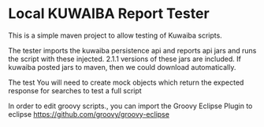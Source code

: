 # Local KUWAIBA Report Tester

This is a simple maven project to allow testing of Kuwaiba scripts.

The tester imports the kuwaiba persistence api and reports api jars and runs the script with these injected.
2.1.1 versions of these jars are included. 
If kuwaiba posted jars to maven, then we could download automatically.
 
The test 
You will need to create mock objects which return the expected response for searches to test a full script

In order to edit groovy scripts., you can import the Groovy Eclipse Plugin to eclipse https://github.com/groovy/groovy-eclipse
